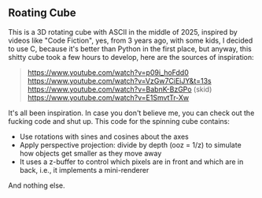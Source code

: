 ## Roating Cube
This is a 3D rotating cube with ASCII in the middle of 2025, inspired by videos like "Code Fiction", yes, from 3 years ago, with some kids, I decided to use C, because it's better than Python in the first place, but anyway, this shitty cube took a few hours to develop, here are the sources of inspiration:
> https://www.youtube.com/watch?v=p09i_hoFdd0
> https://www.youtube.com/watch?v=VzGw7CiEiJY&t=13s
> https://www.youtube.com/watch?v=BabnK-BzGPo (skid)
> https://www.youtube.com/watch?v=E1SmvtTr-Xw

It's all been inspiration. In case you don't believe me, you can check out the fucking code and shut up. This code for the spinning cube contains:
- Use rotations with sines and cosines about the axes
- Apply perspective projection: divide by depth (ooz = 1/z) to simulate how objects get smaller as they move away
- It uses a z-buffer to control which pixels are in front and which are in back, i.e., it implements a mini-renderer

And nothing else.
